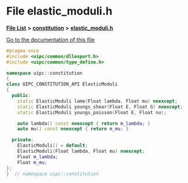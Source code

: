 

# File elastic\_moduli.h

[**File List**](files.md) **>** [**constitution**](dir_e6404e629433dfdedefe8b8f43f6234d.md) **>** [**elastic\_moduli.h**](elastic__moduli_8h.md)

[Go to the documentation of this file](elastic__moduli_8h.md)


```C++
#pragma once
#include <uipc/common/dllexport.h>
#include <uipc/common/type_define.h>

namespace uipc::constitution
{
class UIPC_CONSTITUTION_API ElasticModuli
{
  public:
    static ElasticModuli lame(Float lambda, Float mu) noexcept;
    static ElasticModuli youngs_shear(Float E, Float G) noexcept;
    static ElasticModuli youngs_poisson(Float E, Float nu);

    auto lambda() const noexcept { return m_lambda; }
    auto mu() const noexcept { return m_mu; }

  private:
    ElasticModuli() = default;
    ElasticModuli(Float lambda, Float mu) noexcept;
    Float m_lambda;
    Float m_mu;
};
}  // namespace uipc::constitution
```


